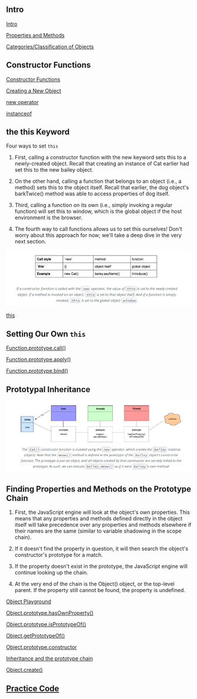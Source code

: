 ## Intro

<a href='https://youtu.be/ZkmB9xKYrVg' target='_blank'>Intro</a>

<a href='https://youtu.be/2qGt43Ia4qk' target='_blank'>Properties and Methods</a>

<a href='https://youtu.be/pZAL0144Sb4' target='_blank'>Categories/Classification of Objects</a>

## Constructor Functions

<a href='https://youtu.be/7XpQpOnkCSk' target='_blank'>Constructor Functions</a>

<a href='https://github.com/udacity/OOJS-screencasts/blob/master/L3-objects-and-classes/11-comparing-objects.js' target='_blank'>Creating a New Object</a>

<a href='https://developer.mozilla.org/en-US/docs/Web/JavaScript/Reference/Operators/new' target='_blank'>new operator</a>

<a href='https://developer.mozilla.org/en-US/docs/Web/JavaScript/Reference/Operators/instanceof' target='_blank'>instanceof</a>

## the this Keyword

Four ways to set `this`

1. First, calling a constructor function with the new keyword sets this to a newly-created object. Recall that creating an instance of Cat earlier had set this to the new bailey object.

2. On the other hand, calling a function that belongs to an object (i.e., a method) sets this to the object itself. Recall that earlier, the dog object's barkTwice() method was able to access properties of dog itself.

3. Third, calling a function on its own (i.e., simply invoking a regular function) will set this to window, which is the global object if the host environment is the browser.

4. The fourth way to call functions allows us to set this ourselves! Don't worry about this approach for now; we'll take a deep dive in the very next section.

![Calling This](https://github.com/budostylz/The-Art-of-JavaScript/blob/master/Object%20Oriented%20JavaScript/Classes%20and%20Objects/callingThis.PNG "Calling This")

<a href='https://developer.mozilla.org/en-US/docs/Web/JavaScript/Reference/Operators/this' target='_blank'>this</a>

## Setting Our Own `this`

<a href='https://developer.mozilla.org/en-US/docs/Web/JavaScript/Reference/Global_Objects/Function/call' target='_blank'>Function.prototype.call()</a>

<a href='https://developer.mozilla.org/en-US/docs/Web/JavaScript/Reference/Global_Objects/Function/apply' target='_blank'>Function.prototype.apply()</a>

<a href='https://developer.mozilla.org/en-US/docs/Web/JavaScript/Reference/Global_Objects/Function/bind' target='_blank'>Function.prototype.bind()</a>

## Prototypal Inheritance

![Prototypal Inheritance](https://github.com/budostylz/The-Art-of-JavaScript/blob/master/Object%20Oriented%20JavaScript/Classes%20and%20Objects/prototype.PNG "Prototypal Inheritance")

## Finding Properties and Methods on the Prototype Chain

1. First, the JavaScript engine will look at the object's own properties. This means that any properties and methods defined directly in the object itself will take precedence over any properties and methods elsewhere if their names are the same (similar to variable shadowing in the scope chain).

2. If it doesn't find the property in question, it will then search the object's constructor's prototype for a match.

3. If the property doesn't exist in the prototype, the JavaScript engine will continue looking up the chain.

4. At the very end of the chain is the Object() object, or the top-level parent. If the property still cannot be found, the property is undefined.

<a href='http://www.objectplayground.com/' target='_blank'>Object Playground</a>

<a href='https://developer.mozilla.org/en-US/docs/Web/JavaScript/Reference/Global_Objects/Object/hasOwnProperty' target='_blank'>Object.prototype.hasOwnProperty()</a>

<a href='https://developer.mozilla.org/en-US/docs/Web/JavaScript/Reference/Global_Objects/Object/isPrototypeOf' target='_blank'>Object.prototype.isPrototypeOf()</a>

<a href='https://developer.mozilla.org/en-US/docs/Web/JavaScript/Reference/Global_Objects/Object/getPrototypeOf' target='_blank'>Object.getPrototypeOf()</a>

<a href='https://developer.mozilla.org/en-US/docs/Web/JavaScript/Reference/Global_Objects/Object/constructor' target='_blank'>Object.prototype.constructor</a>

<a href='https://developer.mozilla.org/en-US/docs/Web/JavaScript/Inheritance_and_the_prototype_chain' target='_blank'>Inheritance and the prototype chain</a>

<a href='https://developer.mozilla.org/en-US/docs/Web/JavaScript/Reference/Global_Objects/Object/create' target='_blank'>Object.create()</a>






## <a href='https://github.com/budostylz/The-Art-of-JavaScript/blob/master/Object%20Oriented%20JavaScript/Classes%20and%20Objects/practice.js' target='_blank'>Practice Code</a>







































